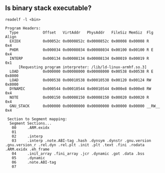 ## Is binary stack executable?
`readelf -l <bin>`

    Program Headers:
      Type           Offset   VirtAddr   PhysAddr   FileSiz MemSiz  Flg Align
      EXIDX          0x00052c 0x0000852c 0x0000852c 0x00008 0x00008 R   0x4
      PHDR           0x000034 0x00008034 0x00008034 0x00100 0x00100 R E 0x4
      INTERP         0x000134 0x00008134 0x00008134 0x00019 0x00019 R   0x1
          [Requesting program interpreter: /lib/ld-linux-armhf.so.3]
      LOAD           0x000000 0x00008000 0x00008000 0x00538 0x00538 R E 0x8000
      LOAD           0x000538 0x00010538 0x00010538 0x00120 0x00124 RW  0x8000
      DYNAMIC        0x000544 0x00010544 0x00010544 0x000e8 0x000e8 RW  0x4
      NOTE           0x000150 0x00008150 0x00008150 0x00020 0x00020 R   0x4
      GNU_STACK      0x000000 0x00000000 0x00000000 0x00000 0x00000 __RW__  0x4

     Section to Segment mapping:
      Segment Sections...
       00     .ARM.exidx
       01
       02     .interp
       03     .interp .note.ABI-tag .hash .dynsym .dynstr .gnu.version .gnu.version_r .rel.dyn .rel.plt .init .plt .text .fini .rodata .ARM.exidx .eh_frame
       04     .init_array .fini_array .jcr .dynamic .got .data .bss
       05     .dynamic
       06     .note.ABI-tag
       07
